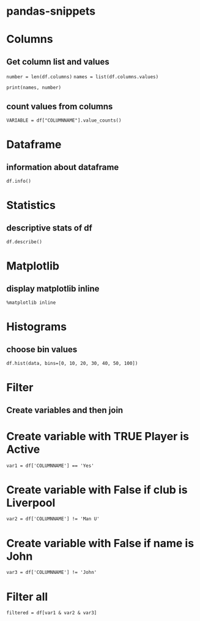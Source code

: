 # pandas-snippets

# Columns 

## Get column list and values

`number = len(df.columns)`
`names = list(df.columns.values)`

`print(names, number)`

## count values from columns

`VARIABLE = df["COLUMNNAME"].value_counts()`

# Dataframe
## information about dataframe
`df.info()`

# Statistics
## descriptive stats of df
`df.describe()`

# Matplotlib
## display matplotlib inline
`%matplotlib inline`

# Histograms
## choose bin values
`df.hist(data, bins=[0, 10, 20, 30, 40, 50, 100])`

# Filter

## Create variables and then join

# Create variable with TRUE Player is Active 
`var1 = df['COLUMNNAME'] == 'Yes'`

# Create variable with False if club is Liverpool
`var2 = df['COLUMNNAME'] != 'Man U'`

# Create variable with False if name is John
`var3 = df['COLUMNNAME'] != 'John'`

# Filter all
`filtered = df[var1 & var2 & var3]`
